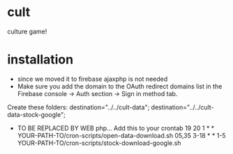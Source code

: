 # cult
culture game!

# installation

- since we moved it to firebase ajaxphp is not needed
- Make sure you add the domain to the OAuth redirect domains list in the Firebase console -> Auth section -> Sign in method tab.

Create these folders:
destination="../../cult-data";
destination="../../cult-data-stock-google";


- TO BE REPLACED BY WEB php...
Add this to your crontab
19 20 1 * * YOUR-PATH-TO/cron-scripts/open-data-download.sh
05,35 3-18 * * 1-5 YOUR-PATH-TO/cron-scripts/stock-download-google.sh


